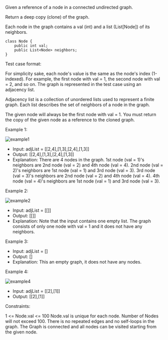Given a reference of a node in a connected undirected graph.

Return a deep copy (clone) of the graph.

Each node in the graph contains a val (int) and a list (List[Node]) of its neighbors.

```
class Node {
    public int val;
    public List<Node> neighbors;
}
```

Test case format:

For simplicity sake, each node's value is the same as the node's index (1-indexed). For example, the first node with val = 1, the second node with val = 2, and so on. The graph is represented in the test case using an adjacency list.

Adjacency list is a collection of unordered lists used to represent a finite graph. Each list describes the set of neighbors of a node in the graph.

The given node will always be the first node with val = 1. You must return the copy of the given node as a reference to the cloned graph.

 

Example 1:

![example1](https://assets.leetcode.com/uploads/2019/11/04/133_clone_graph_question.png)

 - Input: adjList = [[2,4],[1,3],[2,4],[1,3]]
 - Output: [[2,4],[1,3],[2,4],[1,3]]
 - Explanation: There are 4 nodes in the graph.
1st node (val = 1)'s neighbors are 2nd node (val = 2) and 4th node (val = 4).
2nd node (val = 2)'s neighbors are 1st node (val = 1) and 3rd node (val = 3).
3rd node (val = 3)'s neighbors are 2nd node (val = 2) and 4th node (val = 4).
4th node (val = 4)'s neighbors are 1st node (val = 1) and 3rd node (val = 3).

Example 2:

![example2](https://assets.leetcode.com/uploads/2020/01/07/graph.png)

- Input: adjList = [[]]
- Output: [[]]
- Explanation: Note that the input contains one empty list. The graph consists of only one node with val = 1 and it does not have any neighbors.

Example 3:

 - Input: adjList = []
 - Output: []
 - Explanation: This an empty graph, it does not have any nodes.

Example 4:

![example4](https://assets.leetcode.com/uploads/2020/01/07/graph-1.png)

- Input: adjList = [[2],[1]]
- Output: [[2],[1]]
 

Constraints:

1 <= Node.val <= 100
Node.val is unique for each node.
Number of Nodes will not exceed 100.
There is no repeated edges and no self-loops in the graph.
The Graph is connected and all nodes can be visited starting from the given node.
